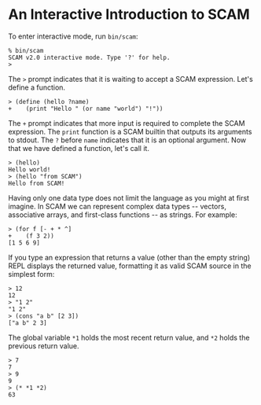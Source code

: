 An Interactive Introduction to SCAM
====

To enter interactive mode, run `bin/scam`:

    % bin/scam
    SCAM v2.0 interactive mode. Type '?' for help.
    >

The `>` prompt indicates that it is waiting to accept a SCAM expression.
Let's define a function.

    > (define (hello ?name)
    +    (print "Hello " (or name "world") "!"))

The `+` prompt indicates that more input is required to complete the SCAM
expression. The `print` function is a SCAM builtin that outputs its
arguments to stdout.  The `?` before `name` indicates that it is an optional
argument.  Now that we have defined a function, let's call it.

    > (hello)
    Hello world!
    > (hello "from SCAM")
    Hello from SCAM!

Having only one data type does not limit the language as you might at first
imagine.  In SCAM we can represent complex data types -- vectors,
associative arrays, and first-class functions -- as strings.  For example:

    > (for f [- + * ^]
    +    (f 3 2))
    [1 5 6 9]

If you type an expression that returns a value (other than the empty string)
REPL displays the returned value, formatting it as valid SCAM source in the
simplest form:

    > 12
    12
    > "1 2"
    "1 2"
    > (cons "a b" [2 3])
    ["a b" 2 3]

The global variable `*1` holds the most recent return value, and `*2` holds
the previous return value.

    > 7
    7
    > 9
    9
    > (* *1 *2)
    63
